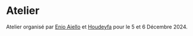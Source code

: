 # Atelier

Atelier organisé par [Enio Aiello](https://github.com/enioaiello) et [Houdeyfa](https://github.com/Houdychou) pour le 5 et 6 Décembre 2024.
